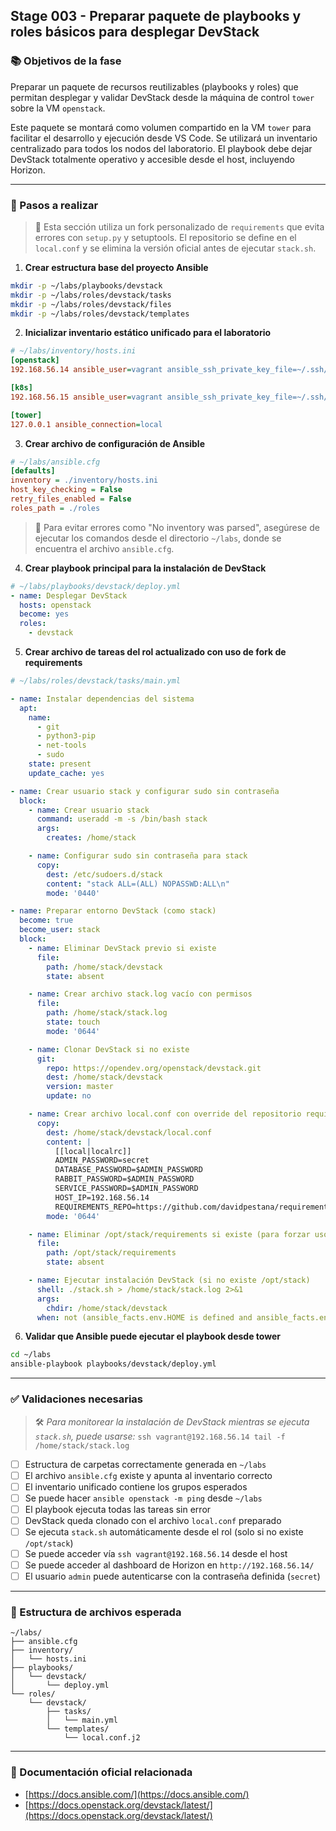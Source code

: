 ## Stage 003 - Preparar paquete de playbooks y roles básicos para desplegar DevStack

### 📚 Objetivos de la fase

Preparar un paquete de recursos reutilizables (playbooks y roles) que permitan desplegar y validar DevStack desde la máquina de control `tower` sobre la VM `openstack`.

Este paquete se montará como volumen compartido en la VM `tower` para facilitar el desarrollo y ejecución desde VS Code. Se utilizará un inventario centralizado para todos los nodos del laboratorio. El playbook debe dejar DevStack totalmente operativo y accesible desde el host, incluyendo Horizon.

---

### 🔧 Pasos a realizar

> 🔄 Esta sección utiliza un fork personalizado de `requirements` que evita errores con `setup.py` y setuptools. El repositorio se define en el `local.conf` y se elimina la versión oficial antes de ejecutar `stack.sh`.

1. **Crear estructura base del proyecto Ansible**

```bash
mkdir -p ~/labs/playbooks/devstack
mkdir -p ~/labs/roles/devstack/tasks
mkdir -p ~/labs/roles/devstack/files
mkdir -p ~/labs/roles/devstack/templates
```

2. **Inicializar inventario estático unificado para el laboratorio**

```ini
# ~/labs/inventory/hosts.ini
[openstack]
192.168.56.14 ansible_user=vagrant ansible_ssh_private_key_file=~/.ssh/id_rsa

[k8s]
192.168.56.15 ansible_user=vagrant ansible_ssh_private_key_file=~/.ssh/id_rsa

[tower]
127.0.0.1 ansible_connection=local
```

3. **Crear archivo de configuración de Ansible**

```ini
# ~/labs/ansible.cfg
[defaults]
inventory = ./inventory/hosts.ini
host_key_checking = False
retry_files_enabled = False
roles_path = ./roles
```

> 🔔 Para evitar errores como "No inventory was parsed", asegúrese de ejecutar los comandos desde el directorio `~/labs`, donde se encuentra el archivo `ansible.cfg`.

4. **Crear playbook principal para la instalación de DevStack**

```yaml
# ~/labs/playbooks/devstack/deploy.yml
- name: Desplegar DevStack
  hosts: openstack
  become: yes
  roles:
    - devstack
```

5. **Crear archivo de tareas del rol actualizado con uso de fork de requirements**

```yaml
# ~/labs/roles/devstack/tasks/main.yml

- name: Instalar dependencias del sistema
  apt:
    name:
      - git
      - python3-pip
      - net-tools
      - sudo
    state: present
    update_cache: yes

- name: Crear usuario stack y configurar sudo sin contraseña
  block:
    - name: Crear usuario stack
      command: useradd -m -s /bin/bash stack
      args:
        creates: /home/stack

    - name: Configurar sudo sin contraseña para stack
      copy:
        dest: /etc/sudoers.d/stack
        content: "stack ALL=(ALL) NOPASSWD:ALL\n"
        mode: '0440'

- name: Preparar entorno DevStack (como stack)
  become: true
  become_user: stack
  block:
    - name: Eliminar DevStack previo si existe
      file:
        path: /home/stack/devstack
        state: absent

    - name: Crear archivo stack.log vacío con permisos
      file:
        path: /home/stack/stack.log
        state: touch
        mode: '0644'

    - name: Clonar DevStack si no existe
      git:
        repo: https://opendev.org/openstack/devstack.git
        dest: /home/stack/devstack
        version: master
        update: no

    - name: Crear archivo local.conf con override del repositorio requirements
      copy:
        dest: /home/stack/devstack/local.conf
        content: |
          [[local|localrc]]
          ADMIN_PASSWORD=secret
          DATABASE_PASSWORD=$ADMIN_PASSWORD
          RABBIT_PASSWORD=$ADMIN_PASSWORD
          SERVICE_PASSWORD=$ADMIN_PASSWORD
          HOST_IP=192.168.56.14
          REQUIREMENTS_REPO=https://github.com/davidpestana/requirements.git
        mode: '0644'

    - name: Eliminar /opt/stack/requirements si existe (para forzar uso de fork)
      file:
        path: /opt/stack/requirements
        state: absent

    - name: Ejecutar instalación DevStack (si no existe /opt/stack)
      shell: ./stack.sh > /home/stack/stack.log 2>&1
      args:
        chdir: /home/stack/devstack
      when: not (ansible_facts.env.HOME is defined and ansible_facts.env.HOME == "/opt/stack")
```

6. **Validar que Ansible puede ejecutar el playbook desde tower**

```bash
cd ~/labs
ansible-playbook playbooks/devstack/deploy.yml
```

---

### ✅ Validaciones necesarias

> 🛠️ *Para monitorear la instalación de DevStack mientras se ejecuta `stack.sh`, puede usarse:*
> `ssh vagrant@192.168.56.14 tail -f /home/stack/stack.log`

* [ ] Estructura de carpetas correctamente generada en `~/labs`
* [ ] El archivo `ansible.cfg` existe y apunta al inventario correcto
* [ ] El inventario unificado contiene los grupos esperados
* [ ] Se puede hacer `ansible openstack -m ping` desde `~/labs`
* [ ] El playbook ejecuta todas las tareas sin error
* [ ] DevStack queda clonado con el archivo `local.conf` preparado
* [ ] Se ejecuta `stack.sh` automáticamente desde el rol (solo si no existe `/opt/stack`)
* [ ] Se puede acceder vía `ssh vagrant@192.168.56.14` desde el host
* [ ] Se puede acceder al dashboard de Horizon en `http://192.168.56.14/`
* [ ] El usuario `admin` puede autenticarse con la contraseña definida (`secret`)

---

### 📂 Estructura de archivos esperada

```
~/labs/
├── ansible.cfg
├── inventory/
│   └── hosts.ini
├── playbooks/
│   └── devstack/
│       └── deploy.yml
└── roles/
    └── devstack/
        ├── tasks/
        │   └── main.yml
        └── templates/
            └── local.conf.j2
```

---

### 🔗 Documentación oficial relacionada

* [https://docs.ansible.com/](https://docs.ansible.com/)
* [https://docs.openstack.org/devstack/latest/](https://docs.openstack.org/devstack/latest/)
